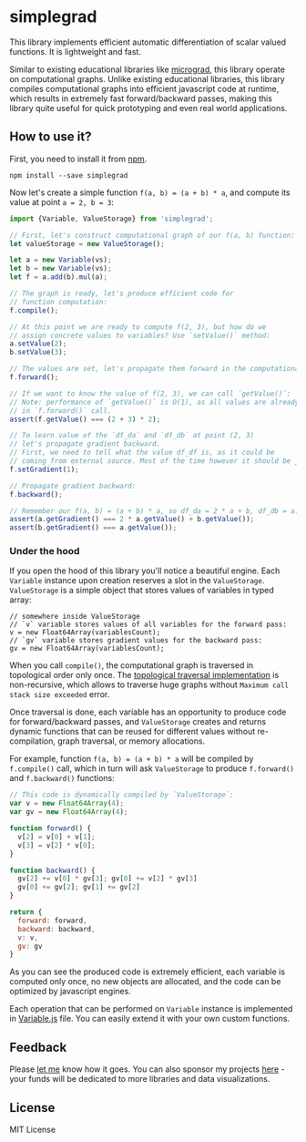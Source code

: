 # simplegrad

This library implements efficient automatic differentiation of scalar valued functions.
It is lightweight and fast.

Similar to existing educational libraries like [micrograd](https://github.com/karpathy/micrograd),
this library operate on computational graphs. Unlike existing educational libraries,
this library compiles computational graphs into efficient javascript code at runtime,
which results in extremely fast forward/backward passes, making this library quite
useful for quick prototyping and even real world applications.

## How to use it?

First, you need to install it from [npm](https://www.npmjs.com/package/simplegrad).

```
npm install --save simplegrad
```

Now let's create a simple function `f(a, b) = (a + b) * a`, and compute its value
at point `a = 2, b = 3`:

``` js
import {Variable, ValueStorage} from 'simplegrad';

// First, let's construct computational graph of our f(a, b) function:
let valueStorage = new ValueStorage();

let a = new Variable(vs);
let b = new Variable(vs);
let f = a.add(b).mul(a);

// The graph is ready, let's produce efficient code for
// function computation:
f.compile();

// At this point we are ready to compute f(2, 3), but how do we
// assign concrete values to variables? Use `setValue()` method:
a.setValue(2);
b.setValue(3);

// The values are set, let's propagate them forward in the computational graph:
f.forward();

// If we want to know the value of f(2, 3), we can call `getValue()`:
// Note: performance of `getValue()` is O(1), as all values are already computed
// in `f.forward()` call.
assert(f.getValue() === (2 + 3) * 2);

// To learn value of the `df_da` and `df_db` at point (2, 3)
// let's propagate gradient backward.
// First, we need to tell what the value df_df is, as it could be
// coming from external source. Most of the time however it should be just `1`:
f.setGradient(1);

// Propagate gradient backward:
f.backward();

// Remember our f(a, b) = (a + b) * a, so df_da = 2 * a + b, df_db = a:
assert(a.getGradient() === 2 * a.getValue() + b.getValue());
assert(b.getGradient() === a.getValue());
```

### Under the hood

If you open the hood of this library you'll notice a beautiful engine.
Each `Variable` instance upon creation reserves a slot in the `ValueStorage`.
`ValueStorage` is a simple object that stores values of variables in typed array:

```
// somewhere inside ValueStorage
// `v` variable stores values of all variables for the forward pass:
v = new Float64Array(variablesCount);
// `gv` variable stores gradient values for the backward pass:
gv = new Float64Array(variablesCount);
```

When you call `compile()`, the computational graph is traversed in topological
order only once. The [topological traversal implementation](lib/getTopologicalOrder.js) 
is non-recursive, which allows to traverse huge graphs without `Maximum call stack size exceeded` error.

Once traversal is done, each variable has an opportunity to produce code for
forward/backward passes, and `ValueStorage` creates and returns dynamic functions
that can be reused for different values without re-compilation, graph traversal, or 
memory allocations.

For example, function `f(a, b) = (a + b) * a` will be compiled by `f.compile()` call, which
in turn will ask `ValueStorage` to produce `f.forward()` and `f.backward()` functions:

``` js
// This code is dynamically compiled by `ValueStorage`:
var v = new Float64Array(4);
var gv = new Float64Array(4);

function forward() {
  v[2] = v[0] + v[1];
  v[3] = v[2] * v[0];
}

function backward() {
  gv[2] += v[0] * gv[3]; gv[0] += v[2] * gv[3]
  gv[0] += gv[2]; gv[1] += gv[2]
}

return {
  forward: forward,
  backward: backward,
  v: v,
  gv: gv
}
```

As you can see the produced code is extremely efficient, each variable is
computed only once, no new objects are allocated, and the code can be optimized
by javascript engines.

Each operation that can be performed on `Variable` instance is implemented in
[Variable.js](lib/Variable.js) file. You can easily extend it with your own custom
functions.

## Feedback

Please [let me](https://twitter.com/anvaka) know how it goes. 
You can also sponsor my projects [here](https://github.com/sponsors/anvaka) - your funds will
be dedicated to more libraries and data visualizations.

## License
MIT License
